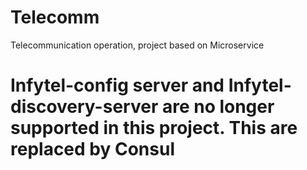 # Telecomm
Telecommunication operation, project based on Microservice

# Infytel-config server and Infytel-discovery-server are no longer supported in this project. This are replaced by Consul
